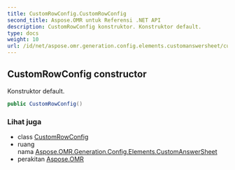 ```yaml
---
title: CustomRowConfig.CustomRowConfig
second_title: Aspose.OMR untuk Referensi .NET API
description: CustomRowConfig konstruktor. Konstruktor default.
type: docs
weight: 10
url: /id/net/aspose.omr.generation.config.elements.customanswersheet/customrowconfig/customrowconfig/
---
```

## CustomRowConfig constructor

Konstruktor default.

```csharp
public CustomRowConfig()
```

### Lihat juga

* class [CustomRowConfig](../)
* ruang nama [Aspose.OMR.Generation.Config.Elements.CustomAnswerSheet](../../customrowconfig/)
* perakitan [Aspose.OMR](../../../)


